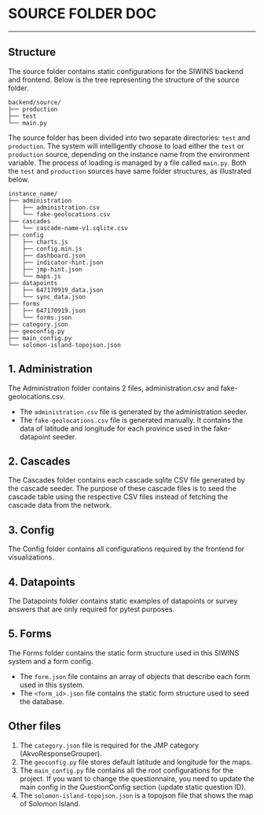 # SOURCE FOLDER DOC

---

## Structure

The source folder contains static configurations for the SIWINS backend and frontend. Below is the tree representing the structure of the source folder.

```
backend/source/
├── production
├── test
└── main.py
```

The source folder has been divided into two separate directories: `test` and `production`. The system will intelligently choose to load either the `test` or `production` source, depending on the instance name from the environment variable. The process of loading is managed by a file called `main.py`. Both the `test` and `production` sources have same folder structures, as illustrated below.


```
instance_name/
├── administration
│   ├── administration.csv
│   └── fake-geolocations.csv
├── cascades
│   └── cascade-name-v1.sqlite.csv
├── config
│   ├── charts.js
│   ├── config.min.js
│   ├── dashboard.json
│   ├── indicator-hint.json
│   ├── jmp-hint.json
│   └── maps.js
├── datapoints
│   ├── 647170919_data.json
│   └── sync_data.json
├── forms
│   ├── 647170919.json
│   └── forms.json
├── category.json
├── geoconfig.py
├── main_config.py
└── solomon-island-topojson.json
```

## 1. Administration

The Administration folder contains 2 files, administration.csv and fake-geolocations.csv.

- The `administration.csv` file is generated by the administration seeder.
- The `fake-geolocations.csv` file is generated manually. It contains the data of latitude and longitude for each province used in the fake-datapoint seeder.

## 2. Cascades

The Cascades folder contains each cascade.sqlite CSV file generated by the cascade seeder. The purpose of these cascade files is to seed the cascade table using the respective CSV files instead of fetching the cascade data from the network.

## 3. Config

The Config folder contains all configurations required by the frontend for visualizations.

## 4. Datapoints

The Datapoints folder contains static examples of datapoints or survey answers that are only required for pytest purposes.

## 5. Forms

The Forms folder contains the static form structure used in this SIWINS system and a form config.

- The `form.json` file contains an array of objects that describe each form used in this system.
- The `<form_id>.json` file contains the static form structure used to seed the database.


## Other files

1. The `category.json` file is required for the JMP category (AkvoResponseGrouper).
2. The `geoconfig.py` file stores default latitude and longitude for the maps.
3. The `main_config.py` file contains all the root configurations for the project. If you want to change the questionnaire, you need to update the main config in the QuestionConfig section (update static question ID).
4. The `solomon-island-topojson.json` is a topojson file that shows the map of Solomon Island.

